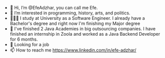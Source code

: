 - 👋 Hi, I’m @EfeAdzhar, you can call me Efe.
- 👀 I’m interested in programming, history, arts, and politics. 
- 🧑🏻‍🎓 I study at University as a Software Engineer. I already have a Bachelor's degree and right now I'm finishing my Major degree
- 🌱 I've finished 2 Java Academies in big outsourcing companies. I have finished an internship in Zoola and worked as a Java Backend Developer for 6 months.
- 🧐 Looking for a job
- 📫 How to reach me https://www.linkedin.com/in/efe-adzhar/

<!---
EfeAdzhar/EfeAdzhar is a ✨ special ✨ repository because its `README.md` (this file) appears on your GitHub profile.
You can click the Preview link to take a look at your changes.
--->
